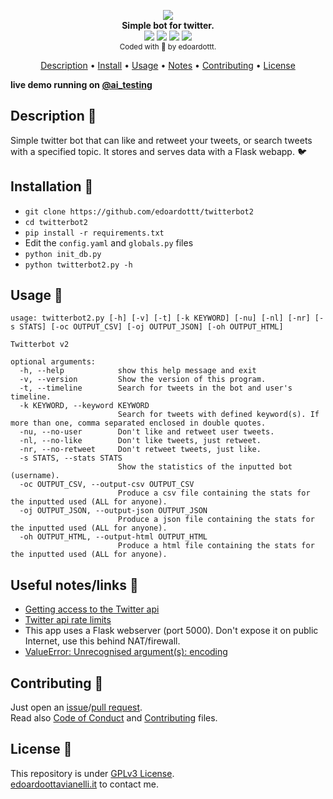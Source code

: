 <p align="center">
  <img src="https://github.com/edoardottt/images/blob/main/twitterbot2/twitterbot2.png"><br>
  <b>Simple bot for twitter.</b><br>
  <!--badges-->
  <a href="https://www.edoardoottavianelli.it"><img src="https://github.com/edoardottt/images/blob/main/twitterbot2/python-version.svg"/></a>
  <a href="https://www.edoardoottavianelli.it"><img src="https://github.com/edoardottt/images/blob/main/twitterbot2/linux-build-success-badge.svg"/></a>
  <a href="https://www.edoardoottavianelli.it"><img src="https://github.com/edoardottt/images/blob/main/twitterbot2/win-build-success-badge.svg"/></a>
  <a href="https://github.com/edoardottt/twitterbot2/actions/workflows/python-app.yml"><img src="https://github.com/edoardottt/twitterbot2/actions/workflows/python-app.yml/badge.svg"/></a>
  <br>
  <sub>
    Coded with 💙 by edoardottt.
  </sub>
  <br>
  <!--Tweet button-->
</p>

<p align="center">
  <a href="#description-">Description</a> •
  <a href="#installation-">Install</a> •
  <a href="#usage-">Usage</a> •
  <a href="#useful-noteslinks-">Notes</a> •
  <a href="#contributing-">Contributing</a> •
  <a href="#license-">License</a>
</p>

**live demo running on [@ai_testing](https://twitter.com/ai_testing)**

Description 🔦 
--------

Simple twitter bot that can like and retweet your tweets, or search tweets with a specified topic. It stores and serves data with a Flask webapp. 🐦

Installation 📡
-------

- `git clone https://github.com/edoardottt/twitterbot2`
- `cd twitterbot2`
- `pip install -r requirements.txt`
- Edit the `config.yaml` and `globals.py` files 
- `python init_db.py`
- `python twitterbot2.py -h`

Usage 🚀
-------

```
usage: twitterbot2.py [-h] [-v] [-t] [-k KEYWORD] [-nu] [-nl] [-nr] [-s STATS] [-oc OUTPUT_CSV] [-oj OUTPUT_JSON] [-oh OUTPUT_HTML]

Twitterbot v2

optional arguments:
  -h, --help            show this help message and exit
  -v, --version         Show the version of this program.
  -t, --timeline        Search for tweets in the bot and user's timeline.
  -k KEYWORD, --keyword KEYWORD
                        Search for tweets with defined keyword(s). If more than one, comma separated enclosed in double quotes.
  -nu, --no-user        Don't like and retweet user tweets.
  -nl, --no-like        Don't like tweets, just retweet.
  -nr, --no-retweet     Don't retweet tweets, just like.
  -s STATS, --stats STATS
                        Show the statistics of the inputted bot (username).
  -oc OUTPUT_CSV, --output-csv OUTPUT_CSV
                        Produce a csv file containing the stats for the inputted used (ALL for anyone).
  -oj OUTPUT_JSON, --output-json OUTPUT_JSON
                        Produce a json file containing the stats for the inputted used (ALL for anyone).
  -oh OUTPUT_HTML, --output-html OUTPUT_HTML
                        Produce a html file containing the stats for the inputted used (ALL for anyone).
```

Useful notes/links 🔗
--------

- [Getting access to the Twitter api](https://developer.twitter.com/en/docs/twitter-api/getting-started/getting-access-to-the-twitter-api)
- [Twitter api rate limits](https://developer.twitter.com/en/docs/twitter-api/v1/rate-limits)
- This app uses a Flask webserver (port 5000). Don't expose it on public Internet, use this behind NAT/firewall.
- [ValueError: Unrecognised argument(s): encoding](https://github.com/edoardottt/twitterbot2/issues/47)

Contributing 🤝
--------

Just open an [issue](https://github.com/edoardottt/twitterbot2/issues)/[pull request](https://github.com/edoardottt/twitterbot2/pulls).  
Read also [Code of Conduct](https://github.com/edoardottt/twitterbot2/blob/main/CODE_OF_CONDUCT.md) and [Contributing](https://github.com/edoardottt/twitterbot2/blob/main/CONTRIBUTING.md) files.

License 📝
--------

This repository is under [GPLv3 License](https://github.com/edoardottt/twitterbot2/blob/main/LICENSE).  
[edoardoottavianelli.it](https://www.edoardoottavianelli.it) to contact me.
